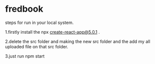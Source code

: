 # fredbook
steps for run in your local system.

1.firstly install the npx create-react-app@5.0.1 .

2.delete the src folder and making the new src folder and the add my all uploaded file on that src folder.

3.just run npm start

